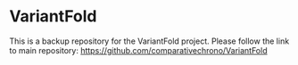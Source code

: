 # VariantFold

This is a backup repository for the VariantFold project. Please follow the link to main repository: https://github.com/comparativechrono/VariantFold

